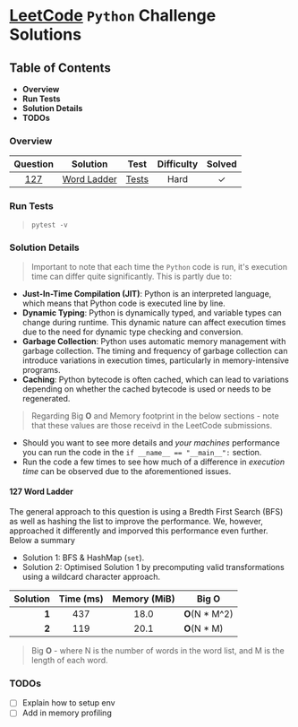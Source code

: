 # [LeetCode](https://leetcode.com/problemset/all/) `Python` Challenge Solutions

## Table of Contents

- **Overview**
- **Run Tests**
- **Solution Details**
- **TODOs**

### Overview

| Question | Solution                                        | Test             | Difficulty | Solved  |
|:--------:|:-----------------------------------------------:|:----------------:|:----------:|:-------:|
| [127]    | [Word Ladder][127.1]                            | [Tests][127.2]   | Hard       |    ✓    |

[127]:      https://leetcode.com/problems/word-ladder/
[127.1]:    questions/lc_0127_word_ladder.py
[127.2]:    tests/test_lc_0127_word_ladder.py

### Run Tests

> `pytest -v`

### Solution Details

> Important to note that each time the `Python` code is run, it's execution time can differ quite significantly. This is partly due to:

- **Just-In-Time Compilation (JIT)**: Python is an interpreted language, which means that Python code is executed line by line.
- **Dynamic Typing**: Python is dynamically typed, and variable types can change during runtime. This dynamic nature can affect execution times due to the need for dynamic type checking and conversion.
- **Garbage Collection**: Python uses automatic memory management with garbage collection. The timing and frequency of garbage collection can introduce variations in execution times, particularly in memory-intensive programs.
- **Caching**: Python bytecode is often cached, which can lead to variations depending on whether the cached bytecode is used or needs to be regenerated.

> Regarding Big **O** and Memory footprint in the below sections - note that these values are those receivd in the LeetCode submissions.

- Should you want to see more details and *your machines* performance you can run the code in the `if __name__ == "__main__":` section.
- Run the code a few times to see how much of a difference in *execution time* can be observed due to the aforementioned issues.

#### 127 Word Ladder

The general approach to this question is using a Bredth First Search (BFS) as well as hashing the list to improve the performance. We, however, approached it differently and imporved this performance even further. Below a summary

- Solution 1: BFS & HashMap (`set`).
- Solution 2: Optimised Solution 1 by precomputing valid transformations using a wildcard character approach.

| Solution  | Time (ms) | Memory (MiB) | Big **O**      |
|----------:|:---------:|:------------:|----------------|
| **1**     | 437       | 18.0         | **O**(N * M^2) |
| **2**     | 119       | 20.1         | **O**(N * M)   |

> Big **O** - where N is the number of words in the word list, and M is the length of each word.

### TODOs

- [ ] Explain how to setup env
- [ ] Add in memory profiling

